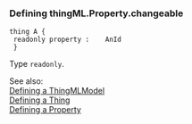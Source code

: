 ### <a name="Defining-thingML.Property.changeable"></a>Defining thingML.Property.changeable

```
thing A {
 readonly property : 	AnId 
 }

```
Type `readonly`. 


See also:<br/>
[Defining a ThingMLModel](Defining-a-ThingMLModel)<br/>
[Defining a Thing](Defining-a-Thing)<br/>
[Defining a Property](Defining-a-Property)

